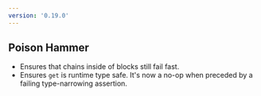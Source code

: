 ```yaml
---
version: '0.19.0'
---
```


## Poison Hammer

- Ensures that chains inside of blocks still fail fast. 
- Ensures `get` is runtime type safe. It's now a no-op when preceded by a failing type-narrowing assertion. 
